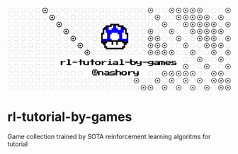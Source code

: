 
![image](https://github.com/nashory/rl-tutorial-by-games/blob/master/jpg/banner.jpg)

# rl-tutorial-by-games
Game collection trained by SOTA reinforcement learning algoritms for tutorial 
